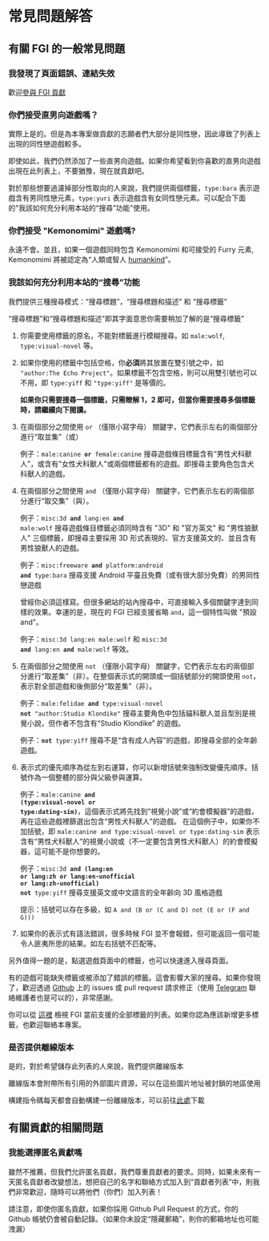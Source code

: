 # 常見問題解答

## 有關 FGI 的一般常見問題

### 我發現了頁面錯誤、連結失效

歡迎[參與 FGI 貢獻](https://github.com/FurryGamesIndex/games/blob/master/doc/Contribute.zh-tw.md)

### 你們接受直男向遊戲嗎？

實際上是的。但是為本專案做貢獻的志願者們大部分是同性戀，因此導致了列表上出現的同性戀遊戲較多。

即使如此，我們仍然添加了一些直男向遊戲。如果你希望看到你喜歡的直男向遊戲出現在此列表上，不要猶豫，現在就貢獻吧。

對於那些想要過濾掉部分性取向的人來說，我們提供兩個標籤，`type:bara` 表示遊戲含有男同性戀元素，`type:yuri` 表示遊戲含有女同性戀元素。可以配合下面的"我該如何充分利用本站的“搜尋”功能"使用。

### 你們接受 "Kemonomimi" 遊戲嗎?

永遠不會。並且，如果一個遊戲同時包含 Kemonomimi 和可接受的 Furry 元素, Kemonomimi 將被認定為“人類或智人 [humankind](https://furrygamesindex.github.io/en/search.html?tagx?male:humankind%20or%20female:humankind)”。

<a id="search_help"></a>
### 我該如何充分利用本站的“搜尋”功能

我們提供三種搜尋模式：“搜尋標題”，“搜尋標題和描述” 和 “搜尋標籤”

“搜尋標題”和“搜尋標題和描述”即其字面意思你需要稍加了解的是“搜尋標籤”

1. 你需要使用標籤的原名，不能對標籤進行模糊搜尋。如 `male:wolf`, `type:visual-novel` 等。

2. 如果你使用的標籤中包括空格，你**必須**將其放置在雙引號之中，如 `"author:The Echo Project"`。如果標籤不包含空格，則可以用雙引號也可以不用，即 `type:yiff` 和 `"type:yiff"` 是等價的。

	**如果你只需要搜尋一個標籤，只需瞭解 1，2 即可，但當你需要搜尋多個標籤時，請繼續向下閱讀。**

3. 在兩個部分之間使用 `or` （僅限小寫字母） 關鍵字，它們表示左右的兩個部分進行“取並集”（或）

	例子：<code>male:canine **or** female:canine</code> 搜尋遊戲條目標籤含有“男性犬科獸人”，或含有"女性犬科獸人"或兩個標籤都有的遊戲。即搜尋主要角色包含犬科獸人的遊戲。

4. 在兩個部分之間使用 `and` （僅限小寫字母） 關鍵字，它們表示左右的兩個部分進行“取交集”（與）。

	例子：<code>misc:3d **and** lang:en **and** male:wolf</code> 搜尋遊戲條目標籤必須同時含有 "3D" 和 "官方英文" 和 "男性狼獸人" 三個標籤，即搜尋主要採用 3D 形式表現的、官方支援英文的、並且含有男性狼獸人的遊戲。

	例子：<code>misc:freeware **and** platform:android **and** type:bara</code> 搜尋支援 Android 平臺且免費（或有很大部分免費）的男同性戀遊戲

	曾經你必須這樣寫。但很多網站的站內搜尋中，可直接輸入多個關鍵字達到同樣的效果。幸運的是，現在的 FGI 已經支援省略 `and`，這一個特性叫做 "預設 and"。

	例子：`misc:3d lang:en male:wolf` 和 <code>misc:3d **and** lang:en **and** male:wolf</code> 等效。

5. 在兩個部分之間使用 `not` （僅限小寫字母） 關鍵字，它們表示左右的兩個部分進行“取差集”（非）。在整個表示式的開頭或一個括號部分的開頭使用 `not`，表示對全部遊戲和後側部分“取差集”（非）。

	例子：<code>male:felidae **and** type:visual-novel **not** "author:Studio Klondike"</code> 搜尋主要角色中包括貓科獸人並且型別是視覺小說，但作者不包含有“Studio Klondike” 的遊戲。

	例子：<code>**not** type:yiff</code> 搜尋不是“含有成人內容”的遊戲，即搜尋全部的全年齡遊戲。

6. 表示式的優先順序為從左到右運算，你可以新增括號來強制改變優先順序。括號作為一個整體的部分與父級參與運算。

	例子：<code>male:canine **and** **(**type:visual-novel **or** type:dating-sim**)**</code>，這個表示式將先找到“視覺小說”或“約會模擬器”的遊戲，再在這些遊戲裡篩選出包含“男性犬科獸人”的遊戲。
	在這個例子中，如果你不加括號，即 `male:canine and type:visual-novel or type:dating-sim` 表示含有“男性犬科獸人”的視覺小說或（不一定要包含男性犬科獸人）的約會模擬器，這可能不是你想要的。

	例子：<code>misc:3d **and** **(**lang:en **or** lang:zh **or** lang:en-unofficial **or** lang:zh-unofficial**)** **not** type:yiff</code> 搜尋支援英文或中文語言的全年齡向 3D 風格遊戲

	提示：括號可以存在多級，如 `A and (B or (C and D) not (E or (F and G)))`

7. 如果你的表示式有語法錯誤，很多時候 FGI 並不會報錯，但可能返回一個可能令人匪夷所思的結果。如左右括號不匹配等。

另外值得一題的是，點選遊戲頁面中的標籤，也可以快速進入搜尋頁面。

有的遊戲可能缺失標籤或被添加了錯誤的標籤。這會影響大家的搜尋。如果你發現了，歡迎透過 [Github](https://github.com/FurryGamesIndex/games/) 上的 issues 或 pull request 請求修正（使用 [Telegram](https://t.me/FurryGamesIndex) 聯絡維護者也是可以的），非常感謝。

你可以從 [這裡](https://github.com/FurryGamesIndex/games/blob/master/doc/tags.zh-tw.md) 檢視 FGI 當前支援的全部標籤的列表。如果你認為應該新增更多標籤，也歡迎聯絡本專案。

### 是否提供離線版本

是的，對於希望儲存此列表的人來說，我們提供離線版本

離線版本會附帶所有引用的外部圖片資源，可以在這些圖片地址被封鎖的地區使用

構建指令碼每天都會自動構建一份離線版本，可以前往[此處](https://github.com/FurryGamesIndex/games/releases/tag/_gh_assets)下載

## 有關貢獻的相關問題

### 我能選擇匿名貢獻嗎

雖然不推薦，但我們允許匿名貢獻，我們尊重貢獻者的要求。同時，如果未來有一天匿名貢獻者改變想法，想把自己的名字和聯絡方式加入到“貢獻者列表”中，則我們非常歡迎，隨時可以將他們（你們）加入列表！

請注意，即使你匿名貢獻，如果你採用 Github Pull Request 的方式，你的 Github 帳號仍會被自動記錄。（如果你未設定“隱藏郵箱”，則你的郵箱地址也可能洩漏）

